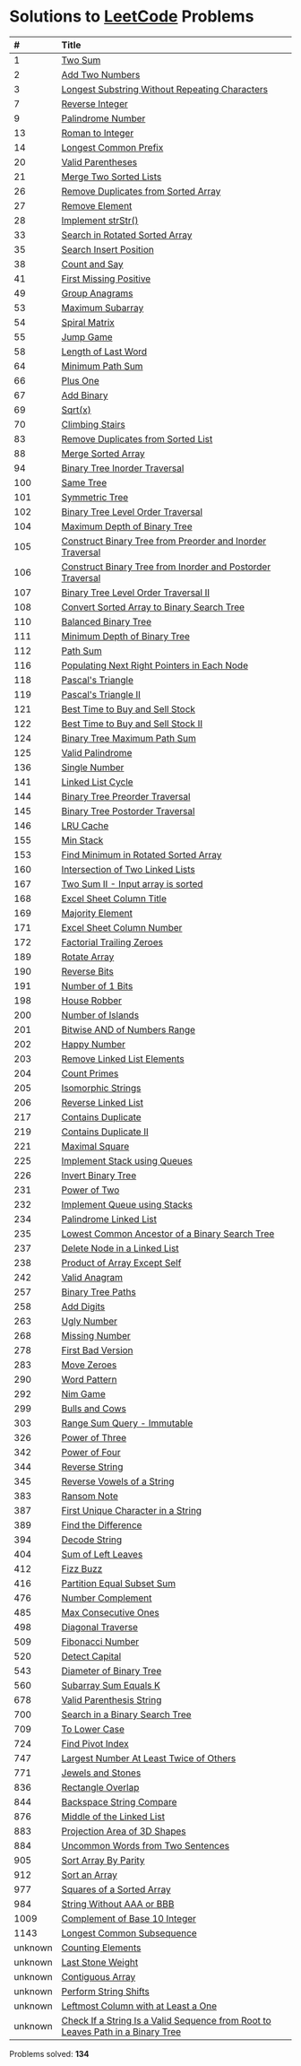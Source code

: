 # Solutions to [LeetCode](https://leetcode.com/) Problems

| #  | Title |
| :- | :---- |
| 1 | [Two Sum](https://github.com/kantuni/LeetCode/tree/master/1) |
| 2 | [Add Two Numbers](https://github.com/kantuni/LeetCode/tree/master/2) |
| 3 | [Longest Substring Without Repeating Characters](https://github.com/kantuni/LeetCode/tree/master/3) |
| 7 | [Reverse Integer](https://github.com/kantuni/LeetCode/tree/master/7) |
| 9	| [Palindrome Number](https://github.com/kantuni/LeetCode/tree/master/9) |
| 13 | [Roman to Integer](https://github.com/kantuni/LeetCode/tree/master/13) |
| 14 | [Longest Common Prefix](https://github.com/kantuni/LeetCode/tree/master/14) |
| 20 | [Valid Parentheses](https://github.com/kantuni/LeetCode/tree/master/20) |
| 21 | [Merge Two Sorted Lists](https://github.com/kantuni/LeetCode/tree/master/21) |
| 26 | [Remove Duplicates from Sorted Array](https://github.com/kantuni/LeetCode/tree/master/26) |
| 27 | [Remove Element](https://github.com/kantuni/LeetCode/tree/master/27) |
| 28 | [Implement strStr()](https://github.com/kantuni/LeetCode/tree/master/28) |
| 33 | [Search in Rotated Sorted Array](https://github.com/kantuni/LeetCode/tree/master/33) |
| 35 | [Search Insert Position](https://github.com/kantuni/LeetCode/tree/master/35) |
| 38 | [Count and Say](https://github.com/kantuni/LeetCode/tree/master/38) |
| 41 | [First Missing Positive](https://github.com/kantuni/LeetCode/tree/master/41) |
| 49 | [Group Anagrams](https://github.com/kantuni/LeetCode/tree/master/49) |
| 53 | [Maximum Subarray](https://github.com/kantuni/LeetCode/tree/master/53) |
| 54 | [Spiral Matrix](https://github.com/kantuni/LeetCode/tree/master/54) |
| 55 | [Jump Game](https://github.com/kantuni/LeetCode/tree/master/55) |
| 58 | [Length of Last Word](https://github.com/kantuni/LeetCode/tree/master/58) |
| 64 | [Minimum Path Sum](https://github.com/kantuni/LeetCode/tree/master/64) |
| 66 | [Plus One](https://github.com/kantuni/LeetCode/tree/master/66) |
| 67 | [Add Binary](https://github.com/kantuni/LeetCode/tree/master/67) |
| 69 | [Sqrt(x)](https://github.com/kantuni/LeetCode/tree/master/69) |
| 70 | [Climbing Stairs](https://github.com/kantuni/LeetCode/tree/master/70) |
| 83 | [Remove Duplicates from Sorted List](https://github.com/kantuni/LeetCode/tree/master/83) |
| 88 | [Merge Sorted Array](https://github.com/kantuni/LeetCode/tree/master/88) |
| 94 | [Binary Tree Inorder Traversal](https://github.com/kantuni/LeetCode/tree/master/94) |
| 100 | [Same Tree](https://github.com/kantuni/LeetCode/tree/master/100) |
| 101 | [Symmetric Tree](https://github.com/kantuni/LeetCode/tree/master/101) |
| 102 | [Binary Tree Level Order Traversal](https://github.com/kantuni/LeetCode/tree/master/102) |
| 104 | [Maximum Depth of Binary Tree](https://github.com/kantuni/LeetCode/tree/master/104) |
| 105 | [Construct Binary Tree from Preorder and Inorder Traversal](https://github.com/kantuni/LeetCode/tree/master/105) |
| 106 | [Construct Binary Tree from Inorder and Postorder Traversal](https://github.com/kantuni/LeetCode/tree/master/106) |
| 107 | [Binary Tree Level Order Traversal II](https://github.com/kantuni/LeetCode/tree/master/107) |
| 108 | [Convert Sorted Array to Binary Search Tree](https://github.com/kantuni/LeetCode/tree/master/108) |
| 110 | [Balanced Binary Tree](https://github.com/kantuni/LeetCode/tree/master/110) |
| 111 | [Minimum Depth of Binary Tree](https://github.com/kantuni/LeetCode/tree/master/111) |
| 112 | [Path Sum](https://github.com/kantuni/LeetCode/tree/master/112) |
| 116 | [Populating Next Right Pointers in Each Node](https://github.com/kantuni/LeetCode/tree/master/116) |
| 118 | [Pascal's Triangle](https://github.com/kantuni/LeetCode/tree/master/118) |
| 119 | [Pascal's Triangle II](https://github.com/kantuni/LeetCode/tree/master/119) |
| 121 | [Best Time to Buy and Sell Stock](https://github.com/kantuni/LeetCode/tree/master/121) |
| 122 | [Best Time to Buy and Sell Stock II](https://github.com/kantuni/LeetCode/tree/master/122) |
| 124 | [Binary Tree Maximum Path Sum](https://github.com/kantuni/LeetCode/tree/master/124) |
| 125 | [Valid Palindrome](https://github.com/kantuni/LeetCode/tree/master/125) |
| 136 | [Single Number](https://github.com/kantuni/LeetCode/tree/master/136) |
| 141 | [Linked List Cycle](https://github.com/kantuni/LeetCode/tree/master/141) |
| 144 | [Binary Tree Preorder Traversal](https://github.com/kantuni/LeetCode/tree/master/144) |
| 145 | [Binary Tree Postorder Traversal](https://github.com/kantuni/LeetCode/tree/master/145) |
| 146 | [LRU Cache](https://github.com/kantuni/LeetCode/tree/master/146) |
| 155 | [Min Stack](https://github.com/kantuni/LeetCode/tree/master/155) |
| 153 | [Find Minimum in Rotated Sorted Array](https://github.com/kantuni/LeetCode/tree/master/153) |
| 160 | [Intersection of Two Linked Lists](https://github.com/kantuni/LeetCode/tree/master/160) |
| 167 | [Two Sum II - Input array is sorted](https://github.com/kantuni/LeetCode/tree/master/167) |
| 168 | [Excel Sheet Column Title](https://github.com/kantuni/LeetCode/tree/master/168) |
| 169 | [Majority Element](https://github.com/kantuni/LeetCode/tree/master/169) |
| 171 | [Excel Sheet Column Number](https://github.com/kantuni/LeetCode/tree/master/171) |
| 172 | [Factorial Trailing Zeroes](https://github.com/kantuni/LeetCode/tree/master/172) |
| 189 | [Rotate Array](https://github.com/kantuni/LeetCode/tree/master/189) |
| 190 | [Reverse Bits](https://github.com/kantuni/LeetCode/tree/master/190) |
| 191 | [Number of 1 Bits](https://github.com/kantuni/LeetCode/tree/master/191) |
| 198 | [House Robber](https://github.com/kantuni/LeetCode/tree/master/198) |
| 200 | [Number of Islands](https://github.com/kantuni/LeetCode/tree/master/200) |
| 201 | [Bitwise AND of Numbers Range](https://github.com/kantuni/LeetCode/tree/master/201) |
| 202 | [Happy Number](https://github.com/kantuni/LeetCode/tree/master/202) |
| 203 | [Remove Linked List Elements](https://github.com/kantuni/LeetCode/tree/master/203) |
| 204 | [Count Primes](https://github.com/kantuni/LeetCode/tree/master/204) |
| 205 | [Isomorphic Strings](https://github.com/kantuni/LeetCode/tree/master/205) |
| 206 | [Reverse Linked List](https://github.com/kantuni/LeetCode/tree/master/206) |
| 217 | [Contains Duplicate](https://github.com/kantuni/LeetCode/tree/master/217) |
| 219 | [Contains Duplicate II](https://github.com/kantuni/LeetCode/tree/master/219) |
| 221 | [Maximal Square](https://github.com/kantuni/LeetCode/tree/master/221) |
| 225 | [Implement Stack using Queues](https://github.com/kantuni/LeetCode/tree/master/225) |
| 226 | [Invert Binary Tree](https://github.com/kantuni/LeetCode/tree/master/226) |
| 231 | [Power of Two](https://github.com/kantuni/LeetCode/tree/master/231) |
| 232 | [Implement Queue using Stacks](https://github.com/kantuni/LeetCode/tree/master/232) |
| 234 | [Palindrome Linked List](https://github.com/kantuni/LeetCode/tree/master/234) |
| 235 | [Lowest Common Ancestor of a Binary Search Tree](https://github.com/kantuni/LeetCode/tree/master/235) |
| 237 | [Delete Node in a Linked List](https://github.com/kantuni/LeetCode/tree/master/237) |
| 238 | [Product of Array Except Self](https://github.com/kantuni/LeetCode/tree/master/238) |
| 242 | [Valid Anagram](https://github.com/kantuni/LeetCode/tree/master/242) |
| 257 | [Binary Tree Paths](https://github.com/kantuni/LeetCode/tree/master/257) |
| 258 | [Add Digits](https://github.com/kantuni/LeetCode/tree/master/258) |
| 263 | [Ugly Number](https://github.com/kantuni/LeetCode/tree/master/263) |
| 268 | [Missing Number](https://github.com/kantuni/LeetCode/tree/master/268) |
| 278 | [First Bad Version](https://github.com/kantuni/LeetCode/tree/master/278) |
| 283 | [Move Zeroes](https://github.com/kantuni/LeetCode/tree/master/283) |
| 290 | [Word Pattern](https://github.com/kantuni/LeetCode/tree/master/290) |
| 292 | [Nim Game](https://github.com/kantuni/LeetCode/tree/master/292) |
| 299 | [Bulls and Cows](https://github.com/kantuni/LeetCode/tree/master/299) |
| 303 | [Range Sum Query - Immutable](https://github.com/kantuni/LeetCode/tree/master/303) |
| 326 | [Power of Three](https://github.com/kantuni/LeetCode/tree/master/326) |
| 342 | [Power of Four](https://github.com/kantuni/LeetCode/tree/master/342) |
| 344 | [Reverse String](https://github.com/kantuni/LeetCode/tree/master/344) |
| 345 | [Reverse Vowels of a String](https://github.com/kantuni/LeetCode/tree/master/345) |
| 383 | [Ransom Note](https://github.com/kantuni/LeetCode/tree/master/383) |
| 387 | [First Unique Character in a String](https://github.com/kantuni/LeetCode/tree/master/387) |
| 389 | [Find the Difference](https://github.com/kantuni/LeetCode/tree/master/389) |
| 394 | [Decode String](https://github.com/kantuni/LeetCode/tree/master/394) |
| 404 | [Sum of Left Leaves](https://github.com/kantuni/LeetCode/tree/master/404) |
| 412 | [Fizz Buzz](https://github.com/kantuni/LeetCode/tree/master/412) |
| 416 | [Partition Equal Subset Sum](https://github.com/kantuni/LeetCode/tree/master/416) |
| 476 | [Number Complement](https://github.com/kantuni/LeetCode/tree/master/476) |
| 485 | [Max Consecutive Ones](https://github.com/kantuni/LeetCode/tree/master/485) |
| 498 | [Diagonal Traverse](https://github.com/kantuni/LeetCode/tree/master/498) |
| 509 | [Fibonacci Number](https://github.com/kantuni/LeetCode/tree/master/509) |
| 520 | [Detect Capital](https://github.com/kantuni/LeetCode/tree/master/520) |
| 543 | [Diameter of Binary Tree](https://github.com/kantuni/LeetCode/tree/master/543) |
| 560 | [Subarray Sum Equals K](https://github.com/kantuni/LeetCode/tree/master/560) |
| 678 | [Valid Parenthesis String](https://github.com/kantuni/LeetCode/tree/master/678) |
| 700 | [Search in a Binary Search Tree](https://github.com/kantuni/LeetCode/tree/master/700) |
| 709 | [To Lower Case](https://github.com/kantuni/LeetCode/tree/master/709) |
| 724 | [Find Pivot Index](https://github.com/kantuni/LeetCode/tree/master/724) |
| 747 | [Largest Number At Least Twice of Others](https://github.com/kantuni/LeetCode/tree/master/747) |
| 771 | [Jewels and Stones](https://github.com/kantuni/LeetCode/tree/master/771) |
| 836 | [Rectangle Overlap](https://github.com/kantuni/LeetCode/tree/master/836) |
| 844 | [Backspace String Compare](https://github.com/kantuni/LeetCode/tree/master/844) | 
| 876 | [Middle of the Linked List](https://github.com/kantuni/LeetCode/tree/master/876) |
| 883 | [Projection Area of 3D Shapes](https://github.com/kantuni/LeetCode/tree/master/883) |
| 884 | [Uncommon Words from Two Sentences](https://github.com/kantuni/LeetCode/tree/master/884) |
| 905 | [Sort Array By Parity](https://github.com/kantuni/LeetCode/tree/master/905) |
| 912 | [Sort an Array](https://github.com/kantuni/LeetCode/tree/master/912) |
| 977 | [Squares of a Sorted Array](https://github.com/kantuni/LeetCode/tree/master/977) |
| 984 | [String Without AAA or BBB](https://github.com/kantuni/LeetCode/tree/master/984) |
| 1009 | [Complement of Base 10 Integer](https://github.com/kantuni/LeetCode/tree/master/1009) |
| 1143 | [Longest Common Subsequence](https://github.com/kantuni/LeetCode/tree/master/1143) |
| unknown | [Counting Elements](https://github.com/kantuni/LeetCode/tree/master/unknown) |
| unknown | [Last Stone Weight](https://github.com/kantuni/LeetCode/tree/master/unknown) |
| unknown | [Contiguous Array](https://github.com/kantuni/LeetCode/tree/master/unknown) |
| unknown | [Perform String Shifts](https://github.com/kantuni/LeetCode/tree/master/unknown) |
| unknown | [Leftmost Column with at Least a One](https://github.com/kantuni/LeetCode/tree/master/unknown) |
| unknown | [Check If a String Is a Valid Sequence from Root to Leaves Path in a Binary Tree](https://github.com/kantuni/LeetCode/tree/master/unknown) |

Problems solved: **134**
